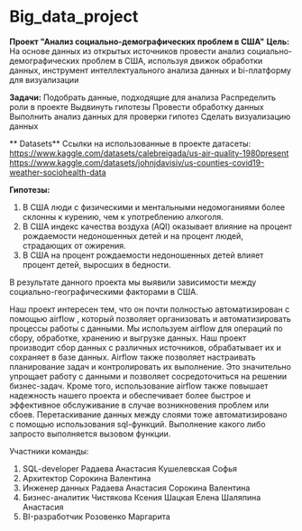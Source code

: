 # Big_data_project
**Проект "Анализ социально-демографических проблем в США"**
**Цель:** На основе данных из открытых источников провести анализ социально-демографических проблем в США, используя движок обработки данных, инструмент интеллектуального анализа данных и  bi-платформу для визуализации

**Задачи:**
Подобрать данные, подходящие для анализа
Распределить роли в проекте 
Выдвинуть гипотезы
Провести обработку данных
Выполнить анализ данных для проверки гипотез
Сделать визуализацию данных

** Datasets**
Cсылки на использованные в проекте датасеты:
https://www.kaggle.com/datasets/calebreigada/us-air-quality-1980present
https://www.kaggle.com/datasets/johnjdavisiv/us-counties-covid19-weather-sociohealth-data

**Гипотезы:**
1. В США люди с физическими и ментальными недомоганиями более склонны к курению, чем к употреблению алкоголя.
2. В США индекс качества воздуха (AQI) оказывает влияние на процент рождаемости недоношенных детей и на процент людей, страдающих от ожирения.
3. В США на процент рождаемости недоношенных детей влияет процент детей, выросших в бедности. 


В результате данного проекта мы выявили зависимости между социально-географическими факторами в США. 

Наш проект интересен тем, что он почти полностью автоматизирован с помощью airflow , который позволяет организовать и автоматизировать процессы работы с данными. Мы используем airflow для операций по сбору, обработке, хранению и выгрузке данных. Наш проект производит сбор данных с различных источников, обрабатывает их и сохраняет в базе данных. Airflow также позволяет настраивать планирование задач и контролировать их выполнение. Это значительно упрощает работу с данными и позволяет сосредоточиться на решении бизнес-задач. Кроме того, использование airflow также повышает надежность нашего проекта и обеспечивает более быстрое и эффективное обслуживание в случае возникновения проблем или сбоев.
Перетаскивание данных между слоями тоже автоматизировано с помощью использования sql-функций. Выполнение какого либо запросто выполняется вызовом функции.


Участники команды: 
1. SQL-developer
   Радаева Анастасия
   Кушелевская Софья
2.   Архитектор
   Сорокина Валентина 
3. Инженер данных
   Радаева Анастасия
   Сорокина Валентина
4. Бизнес-аналитик
   Чистякова Ксения
   Шацкая Елена
   Шаляпина Анастасия
5.   BI-разработчик
   Розовенко Маргарита
   
